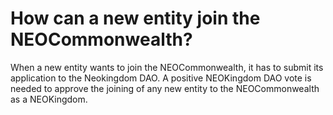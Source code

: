 # How can a new entity join the NEOCommonwealth?

When a new entity wants to join the NEOCommonwealth, it has to submit its application to the Neokingdom DAO. A positive NEOKingdom DAO vote is needed to approve the joining of any new entity to the NEOCommonwealth as a NEOKingdom.

